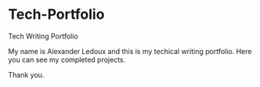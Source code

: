 # Tech-Portfolio
Tech Writing Portfolio

My name is Alexander Ledoux and this is my techical writing portfolio. 
Here you can see my completed projects. 


Thank you.
